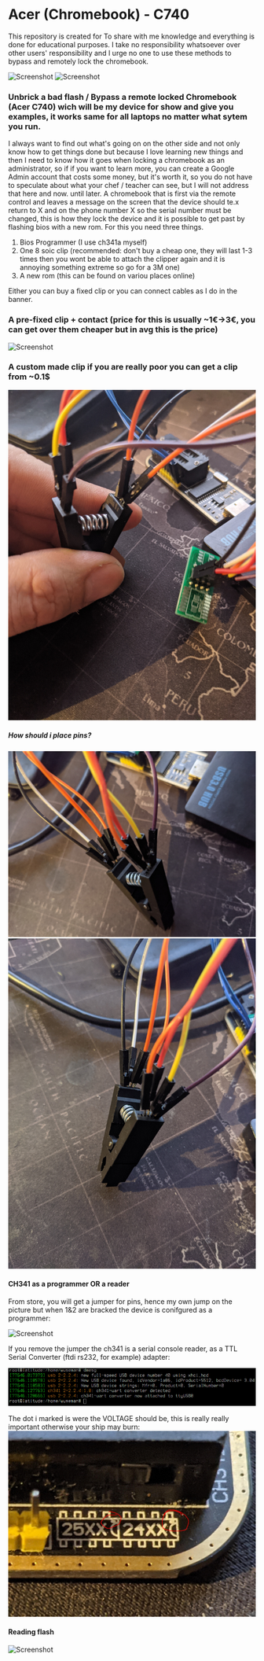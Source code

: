 # Acer (Chromebook) - C740

This repository is created for To share with me knowledge and everything is done for educational purposes. I take no responsibility whatsoever over other users' responsibility and I urge no one to use these methods to bypass and remotely lock the chromebook.

![Screenshot](.pictures/banner.png)
![Screenshot](.pictures/banner_2.png)


### Unbrick a bad flash / Bypass a remote locked Chromebook (Acer C740) wich will be my device for show and give you examples, it works same for all laptops no matter what sytem you run.

I always want to find out what's going on on the other side and not only know how to get things done but because I love learning new things and then I need to know how it goes when locking a chromebook as an administrator, so if if you want to learn more, you can create a Google Admin account that costs some money, but it's worth it, so you do not have to speculate about what your chef / teacher can see, but I will not address that here and now. until later. A chromebook that is first via the remote control and leaves a message on the screen that the device should te.x return to X and on the phone number X so the serial number must be changed, this is how they lock the device and it is possible to get past by flashing bios with a new rom. For this you need three things.

1. Bios Programmer (I use ch341a myself) 
2. One 8 soic clip (recommended: don't buy a cheap one, they will last 1-3 times then you wont be able to attach the clipper again and it is annoying something extreme so go for a 3M one)
3. A new rom (this can be found on variou places online)

Either you can buy a fixed clip or you can connect cables as I do in the banner.

### A pre-fixed clip + contact (price for this is usually ~1€->3€, you can get over them cheaper but in avg this is the price)
![Screenshot](.pictures/8_soic_clip-done.jpg)

### A custom made clip if you are really poor you can get a clip from ~0.1$
![Screenshot](.pictures/8_soic_clip-done-custom.jpg)

##### How should i place pins?

![Screenshot](.pictures/8_soic_clip-done-custom_pins.jpg)
![Screenshot](.pictures/8_soic_clip-done-custom_pins2.jpg)

#### CH341 as a programmer OR a reader

From store, you will get a jumper for pins, hence my own jump on the picture but when 1&2 are bracked the device is conifgured as a programmer:

![Screenshot](.pictures/ch3441_as_a_ftdi_sio_reader.jpg)

If you remove the jumper the ch341 is a serial console reader, as a TTL Serial Converter (ftdi rs232, for example) adapter:

![Screenshot](.pictures/ch341a_dmesg_jumpered.png)

The dot i marked is were the VOLTAGE should be, this is really really important otherwise your ship may burn:
![Screenshot](.pictures/ch341_programmer_voltage_dots.jpg)

#### Reading flash

![Screenshot](https://nr1.nu//archive/chromebook/videos/reading_flash_chromebook.gif)
